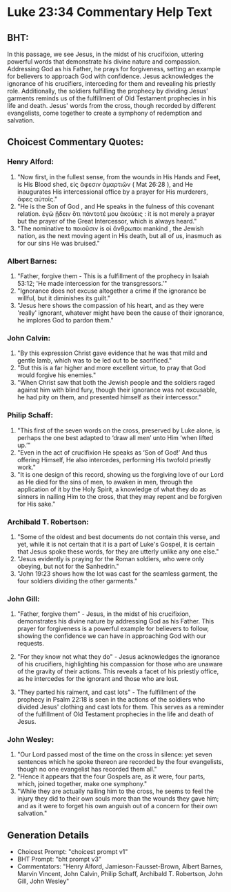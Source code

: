 # Luke 23:34 Commentary Help Text

## BHT:
In this passage, we see Jesus, in the midst of his crucifixion, uttering powerful words that demonstrate his divine nature and compassion. Addressing God as his Father, he prays for forgiveness, setting an example for believers to approach God with confidence. Jesus acknowledges the ignorance of his crucifiers, interceding for them and revealing his priestly role. Additionally, the soldiers fulfilling the prophecy by dividing Jesus' garments reminds us of the fulfillment of Old Testament prophecies in his life and death. Jesus' words from the cross, though recorded by different evangelists, come together to create a symphony of redemption and salvation.

## Choicest Commentary Quotes:
### Henry Alford:
1. "Now first, in the fullest sense, from the wounds in His Hands and Feet, is His Blood shed, εἰς  ἄφεσιν ἁμαρτιῶν ( Mat 26:28 ), and He inaugurates His intercessional office by a prayer for His murderers,  ἄφες αὐτοῖς." 
2. "He is the  Son of God , and He speaks in the fulness of this covenant relation. ἐγὼ ᾔδειν ὅτι πάντοτέ μου ἀκούεις : it is not merely  a prayer but  the prayer of the Great Intercessor, which is always heard."
3. "The nominative to  ποιοῦσιν is οἱ ἄνθρωποι  mankind , the Jewish nation, as the next moving agent in His death, but all of us, inasmuch as for our sins He was bruised."

### Albert Barnes:
1. "Father, forgive them - This is a fulfillment of the prophecy in Isaiah 53:12; 'He made intercession for the transgressors.'"
2. "Ignorance does not excuse altogether a crime if the ignorance be willful, but it diminishes its guilt."
3. "Jesus here shows the compassion of his heart, and as they were 'really' ignorant, whatever might have been the cause of their ignorance, he implores God to pardon them."

### John Calvin:
1. "By this expression Christ gave evidence that he was that mild and gentle lamb, which was to be led out to be sacrificed."
2. "But this is a far higher and more excellent virtue, to pray that God would forgive his enemies."
3. "When Christ saw that both the Jewish people and the soldiers raged against him with blind fury, though their ignorance was not excusable, he had pity on them, and presented himself as their intercessor."

### Philip Schaff:
1. "This first of the seven words on the cross, preserved by Luke alone, is perhaps the one best adapted to ‘draw all men’ unto Him ‘when lifted up.’"
2. "Even in the act of crucifixion He speaks as ‘Son of God!’ And thus offering Himself, He also intercedes, performing His twofold priestly work."
3. "It is one design of this record, showing us the forgiving love of our Lord as He died for the sins of men, to awaken in men, through the application of it by the Holy Spirit, a knowledge of what they do as sinners in nailing Him to the cross, that they may repent and be forgiven for His sake."

### Archibald T. Robertson:
1. "Some of the oldest and best documents do not contain this verse, and yet, while it is not certain that it is a part of Luke's Gospel, it is certain that Jesus spoke these words, for they are utterly unlike any one else."
2. "Jesus evidently is praying for the Roman soldiers, who were only obeying, but not for the Sanhedrin."
3. "John 19:23 shows how the lot was cast for the seamless garment, the four soldiers dividing the other garments."

### John Gill:
1. "Father, forgive them" - Jesus, in the midst of his crucifixion, demonstrates his divine nature by addressing God as his Father. This prayer for forgiveness is a powerful example for believers to follow, showing the confidence we can have in approaching God with our requests.

2. "For they know not what they do" - Jesus acknowledges the ignorance of his crucifiers, highlighting his compassion for those who are unaware of the gravity of their actions. This reveals a facet of his priestly office, as he intercedes for the ignorant and those who are lost.

3. "They parted his raiment, and cast lots" - The fulfillment of the prophecy in Psalm 22:18 is seen in the actions of the soldiers who divided Jesus' clothing and cast lots for them. This serves as a reminder of the fulfillment of Old Testament prophecies in the life and death of Jesus.

### John Wesley:
1. "Our Lord passed most of the time on the cross in silence: yet seven sentences which he spoke thereon are recorded by the four evangelists, though no one evangelist has recorded them all."
2. "Hence it appears that the four Gospels are, as it were, four parts, which, joined together, make one symphony."
3. "While they are actually nailing him to the cross, he seems to feel the injury they did to their own souls more than the wounds they gave him; and as it were to forget his own anguish out of a concern for their own salvation."


## Generation Details
- Choicest Prompt: "choicest prompt v1"
- BHT Prompt: "bht prompt v3"
- Commentators: "Henry Alford, Jamieson-Fausset-Brown, Albert Barnes, Marvin Vincent, John Calvin, Philip Schaff, Archibald T. Robertson, John Gill, John Wesley"
